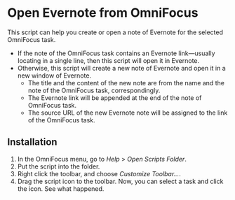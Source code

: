 # Open Evernote from OmniFocus
This script can help you create or open a note of Evernote for the selected OmniFocus task.

- If the note of the OmniFocus task contains an Evernote link—usually locating in a single line, then this script will open it in Evernote.
- Otherwise, this script will create a new note of Evernote and open it in a new window of Evernote.
  - The title and the content of the new note are from the name and the note of the OmniFocus task, correspondingly.
  - The Evernote link will be appended at the end of the note of OmniFocus task.
  - The source URL of the new Evernote note will be assigned to the link of the OmniFocus task.

## Installation
1. In the OmniFocus menu, go to *Help* > *Open Scripts Folder*.
2. Put the script into the folder.
3. Right click the toolbar, and choose *Customize Toolbar…*.
4. Drag the script icon to the toolbar.
  Now, you can select a task and click the icon. See what happened.
